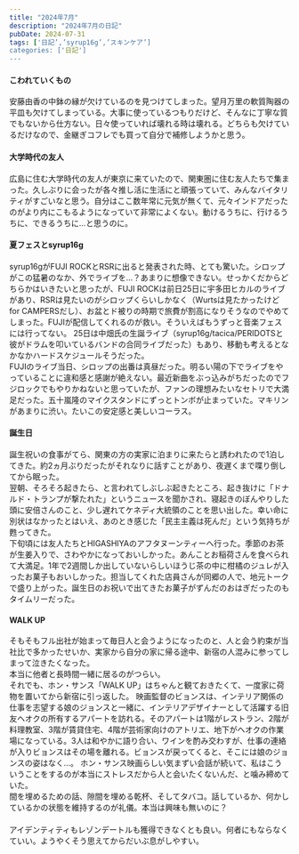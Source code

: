 ```yaml
---
title: "2024年7月"
description: "2024年7月の日記"
pubDate: 2024-07-31
tags: ['日記’,’syrup16g’,’スキンケア’]
categories: ['日記']
---
```


#### こわれていくもの
安藤由香の中鉢の縁が欠けているのを見つけてしまった。望月万里の軟質陶器の平皿も欠けてしまっている。大事に使っているつもりだけど、そんなに丁寧な質でもないから仕方ない。日々使っていれば壊れる時は壊れる。どちらも欠けているだけなので、金継ぎコフレでも買って自分で補修しようかと思う。


#### 大学時代の友人
広島に住む大学時代の友人が東京に来ていたので、関東圏に住む友人たちで集まった。久しぶりに会ったが各々推し活に生活にと頑張っていて、みんなバイタリティがすごいなと思う。自分はここ数年常に元気が無くて、元々インドアだったのがより内にこもるようになっていて非常によくない。動けるうちに、行けるうちに、できるうちに…と思うのに。


#### 夏フェスとsyrup16g
syrup16gがFUJI ROCKとRSRに出ると発表された時、とても驚いた。シロップがこの猛暑のなか、外でライブを…？あまりに想像できない。せっかくだからどちらかはいきたいと思ったが、FUJI ROCKは前日25日に宇多田ヒカルのライブがあり、RSRは見たいのがシロップくらいしかなく（Wurtsは見たかったけどfor CAMPERSだし）、お盆とド被りの時期で旅費が割高になりそうなのでやめてしまった。FUJIが配信してくれるのが救い。そういえばもうずっと音楽フェスには行ってない。
25日は中畑氏の生誕ライブ（syrup16g/tacica/PERIDOTSと彼がドラムを叩いているバンドの合同ライブだった）もあり、移動も考えるとなかなかハードスケジュールそうだった。  
FUJIのライブ当日、シロップの出番は真昼だった。明るい陽の下でライブをやっていることに違和感と感謝が絶えない。最近新曲をぶっ込みがちだったのでフジロックでもやりかねないと思っていたが、ファンの理想みたいなセトリで大満足だった。五十嵐隆のマイクスタンドにずっとトンボが止まっていた。マキリンがあまりに渋い。たいこの安定感と美しいコーラス。


#### 誕生日
誕生祝いの食事がてら、関東の方の実家に泊まりに来たらと誘われたので1泊してきた。約2ヵ月ぶりだったがそれなりに話すことがあり、夜遅くまで喋り倒してから眠った。  
翌朝、そろそろ起きたら、と言われてしぶしぶ起きたところ、起き抜けに「ドナルド・トランプが撃たれた」というニュースを聞かされ、寝起きのぼんやりした頭に安倍さんのこと、少し遅れてケネディ大統領のことを思い出した。幸い命に別状はなかったとはいえ、あのとき感じた「民主主義は死んだ」という気持ちが甦ってきた。  
下旬頃には友人たちとHIGASHIYAのアフタヌーンティーへ行った。季節のお茶が生姜入りで、さわやかになっておいしかった。あんことお稲荷さんを食べられて大満足。1年で2週間しか出していないらしいほうじ茶の中に柑橘のジュレが入ったお菓子もおいしかった。担当してくれた店員さんが同郷の人で、地元トークで盛り上がった。誕生日のお祝いで出てきたお菓子がずんだのおはぎだったのもタイムリーだった。


#### WALK UP
そもそもフル出社が始まって毎日人と会うようになったのと、人と会う約束が当社比で多かったせいか、実家から自分の家に帰る途中、新宿の人混みに参ってしまって泣きたくなった。  
本当に他者と長時間一緒に居るのがつらい。  
それでも、ホン・サンス「WALK UP」はちゃんと観ておきたくて、一度家に荷物を置いてから新宿に引っ返した。
	映画監督のビョンスは、インテリア関係の仕事を志望する娘のジョンスと一緒に、インテリアデザイナーとして活躍する旧友ヘオクの所有するアパートを訪れる。そのアパートは1階がレストラン、2階が料理教室、3階が賃貸住宅、4階が芸術家向けのアトリエ、地下がヘオクの作業場になっている。3人は和やかに語り合い、ワインを酌み交わすが、仕事の連絡が入りビョンスはその場を離れる。ビョンスが戻ってくると、そこには娘のジョンスの姿はなく...。
ホン・サンス映画らしい気まずい会話が続いて、私はこういうことをするのが本当にストレスだから人と会いたくないんだ、と噛み締めていた。  
間を埋めるための話、隙間を埋める乾杯、そしてタバコ。話しているか、何かしているかの状態を維持するのが礼儀。本当は興味も無いのに？  


#### 
アイデンティティもレゾンデートルも獲得できなくとも良い。何者にもならなくていい。ようやくそう思えてからだいぶ息がしやすい。


